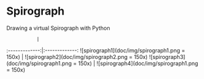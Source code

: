 # Spirograph
Drawing a virtual Spirograph with Python

               |               
:-------------:|:-------------:
![spirograph1](doc/img/spirograph1.png = 150x) | ![spirograph2](doc/img/spirograph2.png = 150x)
![spirograph3](doc/img/spirograph1.png = 150x) | ![spirograph4](doc/img/spirograph1.png = 150x)
